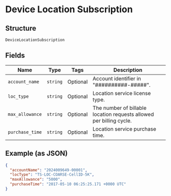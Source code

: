 
# Device Location Subscription

## Structure

`DeviceLocationSubscription`

## Fields

| Name | Type | Tags | Description |
|  --- | --- | --- | --- |
| `account_name` | `string` | Optional | Account identifier in "##########-#####". |
| `loc_type` | `string` | Optional | Location service license type. |
| `max_allowance` | `string` | Optional | The number of billable location requests allowed per billing cycle. |
| `purchase_time` | `string` | Optional | Location service purchase time. |

## Example (as JSON)

```json
{
  "accountName": "2024009649-00001",
  "locType": "TS-LOC-COARSE-CellID-5K",
  "maxAllowance": "5000",
  "purchaseTime": "2017-05-10 06:25:25.171 +0000 UTC"
}
```

